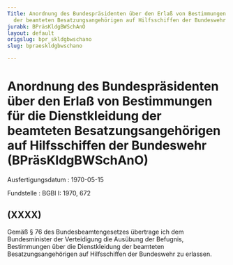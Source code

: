 ```yaml
---
Title: Anordnung des Bundespräsidenten über den Erlaß von Bestimmungen für die Dienstkleidung
  der beamteten Besatzungsangehörigen auf Hilfsschiffen der Bundeswehr
jurabk: BPräsKldgBWSchAnO
layout: default
origslug: bpr_skldgbwschano
slug: bpraeskldgbwschano

---
```


# Anordnung des Bundespräsidenten über den Erlaß von Bestimmungen für die Dienstkleidung der beamteten Besatzungsangehörigen auf Hilfsschiffen der Bundeswehr (BPräsKldgBWSchAnO)

Ausfertigungsdatum
:   1970-05-15

Fundstelle
:   BGBl I: 1970, 672

## (XXXX)

Gemäß § 76 des Bundesbeamtengesetzes übertrage ich dem Bundesminister
der Verteidigung die Ausübung der Befugnis, Bestimmungen über die
Dienstkleidung der beamteten Besatzungsangehörigen auf Hilfsschiffen
der Bundeswehr zu erlassen.

